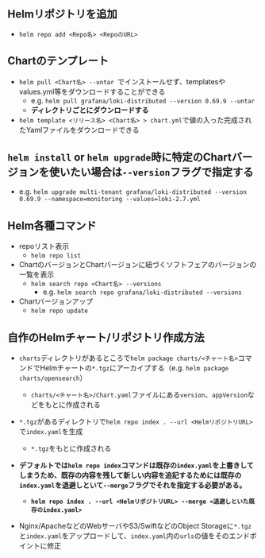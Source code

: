 ## Helmリポジトリを追加
- `helm repo add <Repo名> <RepoのURL>`

## Chartのテンプレート
- `helm pull <Chart名> --untar `でインストールせず、templatesやvalues.yml等をダウンロードすることができる
  - e.g. `helm pull grafana/loki-distributed --version 0.69.9 --untar`
  - **ディレクトリごとにダウンロードする**
- `helm template <リリース名> <Chart名> > chart.yml`で値の入った完成されたYamlファイルをダウンロードできる

## `helm install` or `helm upgrade`時に特定のChartバージョンを使いたい場合は`--version`フラグで指定する
- e.g. `helm upgrade multi-tenant grafana/loki-distributed --version 0.69.9 --namespace=monitoring --values=loki-2.7.yml`

## Helm各種コマンド
- repoリスト表示
  - `helm repo list`
- ChartのバージョンとChartバージョンに紐づくソフトフェアのバージョンの一覧を表示
  - `helm search repo <Chart名> --versions`
    - e.g. `helm search repo grafana/loki-distributed --versions`
- Chartバージョンアップ
  - `helm repo update`

## 自作のHelmチャート/リポジトリ作成方法
- `charts`ディレクトリがあるところで`helm package charts/<チャート名>`コマンドでHelmチャートの`*.tgz`にアーカイブする（e.g. `helm package charts/opensearch`）
  - `charts/<チャート名>/Chart.yaml`ファイルにある`version`、`appVersion`などをもとに作成される

- `*.tgz`があるディレクトリで`helm repo index . --url <HelmリポジトリURL>`で`index.yaml`を生成
  - `*.tgz`をもとに作成される

- **デフォルトでは`helm repo index`コマンドは既存の`index.yaml`を上書きしてしまうため、既存の内容を残して新しい内容を追記するためには既存の`index.yaml`を退避しといて`--merge`フラグでそれを指定する必要がある。**
  - **`helm repo index . --url <HelmリポジトリURL> --merge <退避しといた既存のindex.yaml>`**

- Nginx/ApacheなどのWebサーバやS3/SwiftなどのObject Storageに`*.tgz`と`index.yaml`をアップロードして、`index.yaml`内の`urls`の値をそのエンドポイントに修正
